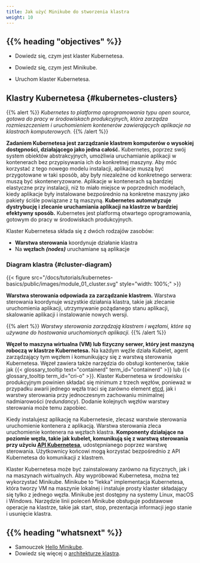 ```yaml
---
title: Jak użyć Minikube do stworzenia klastra
weight: 10
---
```


## {{% heading "objectives" %}}

* Dowiedz się, czym jest klaster Kubernetesa.
- Dowiedz się, czym jest Minikube.
* Uruchom klaster Kubernetesa.

## Klastry Kubernetesa {#kubernetes-clusters}

{{% alert %}}
_Kubernetes to platforma oprogramowania typu open source, gotowa do pracy w środowiskach produkcyjnych, która zarządza
rozmieszczeniem i uruchomieniem kontenerów zawierających aplikacje
na klastrach komputerowych._
{{% /alert %}}

**Zadaniem Kubernetesa jest zarządzanie klastrem komputerów o wysokiej dostępności, działającego jako jedna całość.**
Kubernetes, poprzez swój system obiektów
abstrakcyjnych, umożliwia uruchamianie aplikacji w kontenerach bez przypisywania ich do konkretnej
maszyny. Aby móc korzystać z tego nowego modelu instalacji, aplikacje muszą być
przygotowane w taki sposób, aby były niezależne od konkretnego serwera: muszą być
skonteneryzowane. Aplikacje w kontenerach są bardziej elastyczne przy instalacji, niż to miało
miejsce w poprzednich modelach, kiedy aplikacje były instalowane bezpośrednio na
konkretne maszyny jako pakiety ściśle powiązane z tą maszyną.
**Kubernetes automatyzuje dystrybucję i zlecanie uruchamiania aplikacji na klastrze w bardziej efektywny sposób.** Kubernetes jest
platformą otwartego oprogramowania, gotowym do pracy w środowiskach produkcyjnych.

Klaster Kubernetesa składa się z dwóch rodzajów zasobów:

* **Warstwa sterowania** koordynuje działanie klastra
* Na **węzłach _(nodes)_** uruchamiane są aplikacje

### Diagram klastra {#cluster-diagram}

{{< figure src="/docs/tutorials/kubernetes-basics/public/images/module_01_cluster.svg" style="width: 100%;" >}}

**Warstwa sterowania odpowiada za zarządzanie klastrem.** Warstwa sterowania
koordynuje wszystkie działania klastra, takie jak zlecanie uruchomienia aplikacji,
utrzymywanie pożądanego stanu aplikacji, skalowanie aplikacji i instalowanie nowych wersji.

{{% alert %}}
_Warstwy sterowania zarządzają klastrem i węzłami, które są używane do hostowania
uruchomionych aplikacji._
{{% /alert %}}

**Węzeł to maszyna wirtualna (VM) lub fizyczny serwer, który jest maszyną roboczą w klastrze Kubernetesa.**
Na każdym węźle działa Kubelet, agent zarządzający tym węzłem i komunikujący
się z warstwą sterowania Kubernetesa. Węzeł zawiera także narzędzia do obsługi kontenerów,
takie jak {{< glossary_tooltip text="containerd" term_id="containerd" >}} lub
{{< glossary_tooltip term_id="cri-o" >}}. Klaster Kubernetesa w środowisku produkcyjnym powinien składać się
minimum z trzech węzłów, ponieważ w przypadku awarii jednego węzła traci się zarówno element
[etcd](/docs/concepts/architecture/#etcd), jak i warstwy sterowania przy jednoczesnym
zachowaniu minimalnej nadmiarowości (_redundancy_). Dodanie kolejnych węzłów warstwy sterowania może temu zapobiec.

Kiedy instalujesz aplikację na Kubernetesie, zlecasz warstwie sterowania
uruchomienie kontenera z aplikacją. Warstwa sterowania zleca uruchomienie kontenera
na węzłach klastra. **Komponenty działające na poziomie węzła, takie jak
kubelet, komunikują się z warstwą sterowania przy użyciu
[API Kubernetesa](/docs/concepts/overview/kubernetes-api/)**, udostępnianego poprzez warstwę sterowania.
Użytkownicy końcowi mogą korzystać bezpośrednio z API Kubernetesa do komunikacji z klastrem.

Klaster Kubernetesa może być zainstalowany zarówno na fizycznych, jak i na maszynach
wirtualnych. Aby wypróbować Kubernetesa, można też wykorzystać Minikube. Minikube to
"lekka" implementacja Kubernetesa, która tworzy VM na maszynie lokalnej i instaluje
prosty klaster składający się tylko z jednego węzła. Minikube jest dostępny na systemy Linux,
macOS i  Windows. Narzędzie linii poleceń Minikube obsługuje podstawowe
operacje na klastrze, takie jak start, stop, prezentacja informacji jego stanie i usunięcie klastra.

## {{% heading "whatsnext" %}}

* Samouczek [Hello Minikube](/docs/tutorials/hello-minikube/).
* Dowiedz się więcej o [architekturze klastra](/docs/concepts/architecture/).